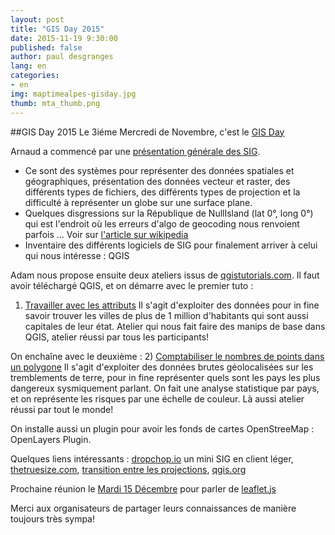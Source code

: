 ```yaml
---
layout: post
title: "GIS Day 2015"
date: 2015-11-19 9:30:00
published: false
author: paul desgranges
lang: en
categories:
- en
img: maptimealpes-gisday.jpg
thumb: mta_thumb.png
---
```


##GIS Day 2015
Le 3iéme Mercredi de Novembre, c'est le [GIS Day](http://www.gisday.com/)
<!--more-->
Arnaud a commencé par une [présentation générale des SIG](http://tsamaya.github.io/intro-sig/).
- Ce sont des systèmes pour représenter des données spatiales et géographiques, présentation des données vecteur et raster, des différents types de fichiers, des différents types de projection et la difficulté à représenter un globe sur une surface plane.
- Quelques disgressions sur la République de NullIsland (lat 0°, long 0°) qui est l'endroit où les erreurs d'algo de geocoding nous renvoient parfois ... Voir sur [l'article sur wikipedia](https://en.wikipedia.org/wiki/Null_Island)
- Inventaire des différents logiciels de SIG pour finalement arriver à celui qui nous intéresse : QGIS

Adam nous propose ensuite deux ateliers issus de [qgistutorials.com](http://www.qgistutorials.com).
Il faut avoir téléchargé QGIS, et on démarre avec le premier tuto :
1) [Travailler avec les attributs](http://www.qgistutorials.com/en/docs/working_with_attributes.html)
Il s'agit d'exploiter des données pour in fine savoir trouver les villes de plus de 1 million d'habitants qui sont aussi capitales de leur état. Atelier qui nous fait faire des manips de base dans QGIS, atelier réussi par tous les participants!

On enchaîne avec le deuxième :
2) [Comptabiliser le nombres de points dans un polygone](http://www.qgistutorials.com/en/docs/points_in_polygon.html)
Il s'agit d'exploiter des données brutes géolocalisées sur les tremblements de terre, pour in fine représenter quels sont les pays les plus dangereux sysmiquement parlant.
On fait une analyse statistique par pays, et on représente les risques par une échelle de couleur.
Là aussi atelier réussi par tout le monde!

On installe aussi un plugin pour avoir les fonds de cartes OpenStreeMap : OpenLayers Plugin.

Quelques liens intéressants : [dropchop.io](http://dropchop.io) un mini SIG en client léger, [thetruesize.com](http://thetruesize.com/), [transition entre les projections](https://www.jasondavies.com/maps/transition/), [qgis.org](http://qgis.org)

Prochaine réunion le [Mardi 15 Décembre](http://www.meetup.com/fr/MaptimeAlpes/events/226880218/) pour parler de [leaflet.js](http://leafletjs.com/)

Merci aux organisateurs de partager leurs connaissances de manière toujours très sympa!
